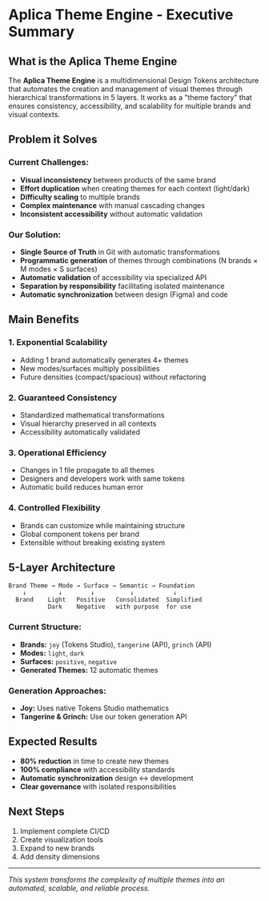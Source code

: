 # Aplica Theme Engine - Executive Summary

## What is the Aplica Theme Engine

The **Aplica Theme Engine** is a multidimensional Design Tokens architecture that automates the creation and management of visual themes through hierarchical transformations in 5 layers. It works as a "theme factory" that ensures consistency, accessibility, and scalability for multiple brands and visual contexts.

## Problem it Solves

### Current Challenges:
- **Visual inconsistency** between products of the same brand
- **Effort duplication** when creating themes for each context (light/dark)
- **Difficulty scaling** to multiple brands
- **Complex maintenance** with manual cascading changes
- **Inconsistent accessibility** without automatic validation

### Our Solution:
- **Single Source of Truth** in Git with automatic transformations
- **Programmatic generation** of themes through combinations (N brands × M modes × S surfaces)
- **Automatic validation** of accessibility via specialized API
- **Separation by responsibility** facilitating isolated maintenance
- **Automatic synchronization** between design (Figma) and code

## Main Benefits

### 1. **Exponential Scalability**
- Adding 1 brand automatically generates 4+ themes
- New modes/surfaces multiply possibilities
- Future densities (compact/spacious) without refactoring

### 2. **Guaranteed Consistency**
- Standardized mathematical transformations
- Visual hierarchy preserved in all contexts
- Accessibility automatically validated

### 3. **Operational Efficiency**
- Changes in 1 file propagate to all themes
- Designers and developers work with same tokens
- Automatic build reduces human error

### 4. **Controlled Flexibility**
- Brands can customize while maintaining structure
- Global component tokens per brand
- Extensible without breaking existing system

## 5-Layer Architecture

```
Brand Theme → Mode → Surface → Semantic → Foundation
    ↓         ↓        ↓          ↓           ↓
  Brand    Light   Positive   Consolidated  Simplified
           Dark    Negative   with purpose  for use
```

### **Current Structure:**
- **Brands:** `joy` (Tokens Studio), `tangerine` (API), `grinch` (API)
- **Modes:** `light`, `dark`
- **Surfaces:** `positive`, `negative`
- **Generated Themes:** 12 automatic themes

### **Generation Approaches:**
- **Joy:** Uses native Tokens Studio mathematics
- **Tangerine & Grinch:** Use our token generation API

## Expected Results

- **80% reduction** in time to create new themes
- **100% compliance** with accessibility standards
- **Automatic synchronization** design ↔ development
- **Clear governance** with isolated responsibilities

## Next Steps

1. Implement complete CI/CD
2. Create visualization tools
3. Expand to new brands
4. Add density dimensions

---

*This system transforms the complexity of multiple themes into an automated, scalable, and reliable process.* 